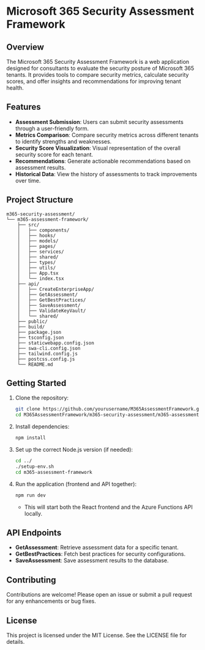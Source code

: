 # Microsoft 365 Security Assessment Framework

## Overview

The Microsoft 365 Security Assessment Framework is a web application designed for consultants to evaluate the security posture of Microsoft 365 tenants. It provides tools to compare security metrics, calculate security scores, and offer insights and recommendations for improving tenant health.

## Features

- **Assessment Submission**: Users can submit security assessments through a user-friendly form.
- **Metrics Comparison**: Compare security metrics across different tenants to identify strengths and weaknesses.
- **Security Score Visualization**: Visual representation of the overall security score for each tenant.
- **Recommendations**: Generate actionable recommendations based on assessment results.
- **Historical Data**: View the history of assessments to track improvements over time.

## Project Structure

```
m365-security-assessment/
└── m365-assessment-framework/
    ├── src/
    │   ├── components/
    │   ├── hooks/
    │   ├── models/
    │   ├── pages/
    │   ├── services/
    │   ├── shared/
    │   ├── types/
    │   ├── utils/
    │   ├── App.tsx
    │   └── index.tsx
    ├── api/
    │   ├── CreateEnterpriseApp/
    │   ├── GetAssessment/
    │   ├── GetBestPractices/
    │   ├── SaveAssessment/
    │   ├── ValidateKeyVault/
    │   └── shared/
    ├── public/
    ├── build/
    ├── package.json
    ├── tsconfig.json
    ├── staticwebapp.config.json
    ├── swa-cli.config.json
    ├── tailwind.config.js
    ├── postcss.config.js
    └── README.md
```

## Getting Started

1. Clone the repository:
   ```bash
   git clone https://github.com/yourusername/M365AssessmentFramework.git
   cd M365AssessmentFramework/m365-security-assessment/m365-assessment-framework
   ```

2. Install dependencies:
   ```bash
   npm install
   ```

3. Set up the correct Node.js version (if needed):
   ```bash
   cd ../
   ./setup-env.sh
   cd m365-assessment-framework
   ```

4. Run the application (frontend and API together):
   ```bash
   npm run dev
   ```

   - This will start both the React frontend and the Azure Functions API locally.

## API Endpoints

- **GetAssessment**: Retrieve assessment data for a specific tenant.
- **GetBestPractices**: Fetch best practices for security configurations.
- **SaveAssessment**: Save assessment results to the database.

## Contributing

Contributions are welcome! Please open an issue or submit a pull request for any enhancements or bug fixes.

## License

This project is licensed under the MIT License. See the LICENSE file for details.